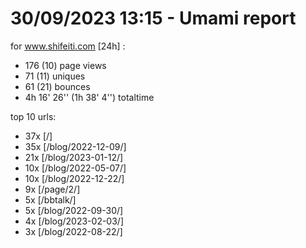 # 30/09/2023 13:15 - Umami report
for www.shifeiti.com [24h] :

 - 176 (10) page views
 - 71 (11) uniques
 - 61 (21) bounces
 - 4h 16' 26'' (1h 38' 4'') totaltime


top 10 urls:
 - 37x [/]
 - 35x [/blog/2022-12-09/]
 - 21x [/blog/2023-01-12/]
 - 10x [/blog/2022-05-07/]
 - 10x [/blog/2022-12-22/]
 - 9x [/page/2/]
 - 5x [/bbtalk/]
 - 5x [/blog/2022-09-30/]
 - 4x [/blog/2023-02-03/]
 - 3x [/blog/2022-08-22/]


